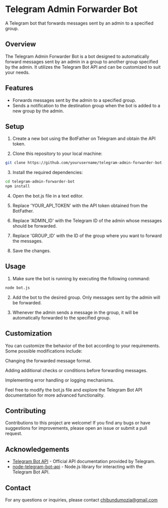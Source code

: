 # Telegram Admin Forwarder Bot

A Telegram bot that forwards messages sent by an admin to a specified group.

## Overview

The Telegram Admin Forwarder Bot is a bot designed to automatically forward messages sent by an admin in a group to another group specified by the admin. It utilizes the Telegram Bot API and can be customized to suit your needs.

## Features

- Forwards messages sent by the admin to a specified group.
- Sends a notification to the destination group when the bot is added to a new group by the admin.

## Setup

1. Create a new bot using the BotFather on Telegram and obtain the API token.

2. Clone this repository to your local machine:

```bash
git clone https://github.com/yourusername/telegram-admin-forwarder-bot.git
```

3. Install the required dependencies:

```bash
cd telegram-admin-forwarder-bot
npm install
```

4. Open the bot.js file in a text editor.

5. Replace 'YOUR_API_TOKEN' with the API token obtained from the BotFather.

6. Replace 'ADMIN_ID' with the Telegram ID of the admin whose messages should be forwarded.

7. Replace 'GROUP_ID' with the ID of the group where you want to forward the messages.

8. Save the changes.

## Usage

1. Make sure the bot is running by executing the following command:

```bash
node bot.js
```

2. Add the bot to the desired group. Only messages sent by the admin will be forwarded.

3. Whenever the admin sends a message in the group, it will be automatically forwarded to the specified group.

## Customization

You can customize the behavior of the bot according to your requirements. Some possible modifications include:

Changing the forwarded message format.

Adding additional checks or conditions before forwarding messages.

Implementing error handling or logging mechanisms.

Feel free to modify the bot.js file and explore the Telegram Bot API documentation for more advanced functionality.

## Contributing

Contributions to this project are welcome! If you find any bugs or have suggestions for improvements, please open an issue or submit a pull request.

## Acknowledgements

-  [Telegram Bot API](https://core.telegram.org/bots/api) - Official API documentation provided by Telegram.
-  [node-telegram-bot-api](https://github.com/yagop/node-telegram-bot-api) - Node.js library for interacting with the Telegram Bot API.

## Contact

For any questions or inquiries, please contact chibundumozia@gmail.com
